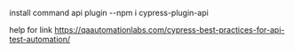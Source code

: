 install command api plugin --npm i cypress-plugin-api


help for link https://qaautomationlabs.com/cypress-best-practices-for-api-test-automation/


